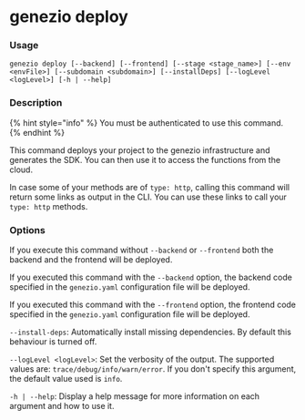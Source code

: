 # genezio deploy

### Usage

`genezio deploy [--backend] [--frontend] [--stage <stage_name>] [--env <envFile>] [--subdomain <subdomain>] [--installDeps] [--logLevel <logLevel>] [-h | --help]`

### Description

{% hint style="info" %}
You must be authenticated to use this command.
{% endhint %}

This command deploys your project to the genezio infrastructure and generates the SDK. You can then use it to access the functions from the cloud.

In case some of your methods are of `type: http`, calling this command will return some links as output in the CLI. You can use these links to call your `type: http` methods.

### Options

If you execute this command without `--backend` or `--frontend` both the backend and the frontend will be deployed.

If you executed this command with the `--backend` option, the backend code specified in the `genezio.yaml` configuration file will be deployed.&#x20;

If you executed this command with the `--frontend` option, the frontend code specified in the `genezio.yaml` configuration file will be deployed.&#x20;

`--install-deps`: Automatically install missing dependencies. By default this behaviour is turned off.

`--logLevel <logLevel>`: Set the verbosity of the output. The supported values are: `trace/debug/info/warn/error`. If you don't specify this argument, the default value used is `info`.

`-h | --help`: Display a help message for more information on each argument and how to use it.
